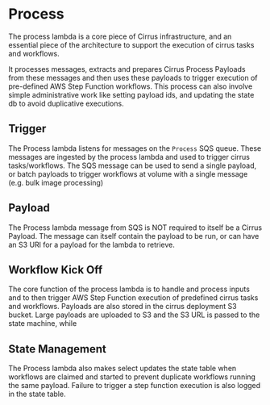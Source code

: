 # Process

The process lambda is a core piece of Cirrus infrastructure, and an essential piece of the architecture to support the execution of cirrus tasks and workflows.

It processes messages, extracts and prepares Cirrus Process Payloads from these messages and then uses these payloads to trigger execution of pre-defined AWS Step Function workflows.  This process can also involve simple administrative work like setting payload ids, and updating the state db to avoid duplicative executions.

## Trigger

The Process lambda listens for messages on the `Process` SQS queue.  These messages are ingested by the process lambda and used to trigger cirrus tasks/workflows.  The SQS message can be used to send a single payload, or batch payloads to trigger workflows at volume with a single message (e.g. bulk image processing)

## Payload

The Process lambda message from SQS is NOT required to itself be a Cirrus Payload.  The message can itself contain the payload to be run, or can have an S3 URl for a payload for the lambda to retrieve.

## Workflow Kick Off

The core function of the process lambda is to handle and process inputs and to then trigger AWS Step Function execution of predefined cirrus tasks and workflows.  Payloads are also stored in the cirrus deployment S3 bucket.   Large payloads are uploaded to S3 and the S3 URL is passed to the state machine, while

## State Management

The Process lambda also makes select updates the state table when workflows are claimed and started to prevent duplicate workflows running the same payload.  Failure to trigger a step function execution is also logged in the state table.
